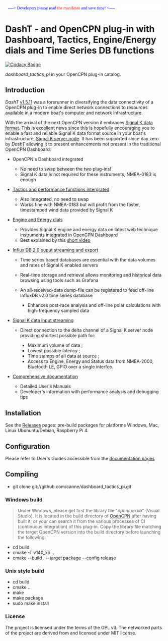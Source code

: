 <a href="docs/developers/README.md"><img src="docs/developers/img/message.svg" /></a><br />
# DashT - and OpenCPN plug-in with Dashboard, Tactics, Engine/Energy dials and Time Series DB functions

[![Codacy Badge](https://api.codacy.com/project/badge/Grade/23e5625c7b5a4aa4a3b3696b5a7795d2)](https://app.codacy.com/app/petri38-github/dashboard_tactics_pi?utm_source=github.com&utm_medium=referral&utm_content=canne/dashboard_tactics_pi&utm_campaign=Badge_Grade_Settings)

_dashboard_tactics_pi_ in your OpenCPN plug-in catalog.

## Introduction

_DashT_ [v1.5.11](https://github.com/canne/dashboard_tactics_pi/releases/tag/v1.5.11) was a forerunner in diversifying the data connectivity of a OpenCPN plug-in to enable direct network connections to resources available in a modern boat's computer and network infrastructure.

With the arrival of the next OpenCPN version it embraces [Signal K data format](https://opencpn.org/wiki/dokuwiki/doku.php?id=opencpn:supplementary_software:signalk). This is excellent news since this is hopefully encouraging you to enable a fast and reliable Signal K data format source in your boat's infrastructure, [Signal K server node](https://github.com/SignalK/signalk-server-node). It has been supported since day zero by _DashT_ allowing it to present enhancements not present in the traditional OpenCPN Dashboard:

* OpenCPN's Dashboard integrated

  * No need to swap between the two plug-ins!
  * Signal K data is not required for these instruments, NMEA-0183 is enough

* [Tactics and performance functions intergrated](docs/Tactics.md)

  * Also integrated, no need to swap
  * Works fine with NMEA-0183 but will profit from the faster, timestamped wind data provided by Signal K

* [Engine and Energy dials](https://canne.github.io/dashboard_tactics_pi/docs/webview/README.html)

  * Provides Signal K engine and energy data on latest web technique instruments integrated in OpenCPN Dashboard
  * Best explained by this [short video](https://vimeo.com/391601955)

* [Influx DB 2.0 ouput streaming and export](https://canne.github.io/dashboard_tactics_pi/docs/influxdb/InfluxDBStreamer.html)

  * Time series based databases are essential with the data volumes and rates of Signal K enabled servers
  
  * Real-time storage and retrieval allows monitoring and historical data browsing using tools such as Grafana
  
  * An all-received-data dump-file can be registered to feed off-line InfluxDB v2.0 time series database
  
    * Enhances post-race analysis and off-line polar calculations with high-frequency sampled data

* [Signal K data input streaming](https://canne.github.io/dashboard_tactics_pi/docs/signalk/SignalKInputStreamerUsage.html)

  * Direct connection to the delta channel of a Signal K server node providing shortest possible path for:

    * Maximum volume of data ;
    * Lowest possible latency ;
    * Time stamps of all data at source ;
    * Access to Engine, Energy and Status data from NMEA-2000, Bluetooth LE, GPIO over a single interfce.

* [Comprehensive documentation](https://canne.github.io/#:%5B%5BDashboard%2FTactics%20Plugin%20for%20OpenCPN%5D%5D)

  * Detailed User's Manuals
  * Developer's information with performance analysis and debugging tips

## Installation

See the [Releases](https://github.com/canne/dashboard_tactics_pi/releases) pages: pre-build packages for platforms Windows, Mac, Linux Ubununtu/Debian, Raspberry Pi 4.

## Configuration

Please refer to User's Guides accessible from the [documentation pages](https://canne.github.io/#:%5B%5BDashboard%2FTactics%20Plugin%20for%20OpenCPN%5D%5D)

## Compiling

* git clone git://github.com/canne/dashboard_tactics_pi.git

### Windows build

>Under Windows, please get first the library file "_opencpn.lib_" (Visual Studio). It is located in the build directory of [OpenCPN](https://github.com/OpenCPN/OpenCPN) after having built it; or your can search it from the various processes of CI (continuous integration) of this plug-in. Copy the library file matching the target OpenCPN version into the build directory before launching the following:

* cd build
* cmake  -T v140_xp ..
* cmake --build . --target package --config release

### Unix style build

* cd build
* cmake ..
* make
* make package
* sudo make install

### License

The project is licensed under the terms of the GPL v3. The networked parts of the project are derived from and licensed under MIT license.
